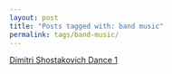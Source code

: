 ```yaml
---
layout: post
title: "Posts tagged with: band music"
permalink: tags/band-music/
---
```

[Dimitri Shostakovich Dance 1](/2012/01/dimitri-shostakovich-dance-1)
